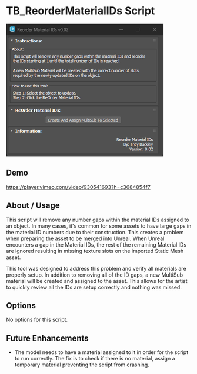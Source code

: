 # TB_ReorderMaterialIDs Script
![](../../images/Tools/Tool_ReorderMatIDs.png)


## Demo
https://player.vimeo.com/video/930541693?h=c3684854f7


## About / Usage
This script will remove any number gaps within the material IDs assigned to an object. In many cases, it's common for some assets to have large gaps in the material ID numbers due to their construction. This creates a problem when preparing the asset to be merged into Unreal. When Unreal encounters a gap in the Material IDs, the rest of the remaining Material IDs are ignored resulting in missing texture slots on the imported Static Mesh asset.

This tool was designed to address this problem and verify all materials are properly setup. In addition to removing all of the ID gaps, a new MultiSub material will be created and assigned to the asset. This allows for the artist to quickly review all the IDs are setup correctly and nothing was missed.


## Options
No options for this script.


## Future Enhancements
* The model needs to have a material assigned to it in order for the script to run correctly. The fix is to check if there is no material, assign a temporary material preventing the script from crashing.